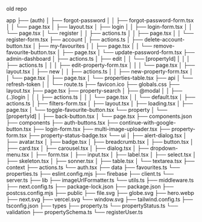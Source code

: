 old repo

 app
    ├── (auth)
    │   ├── forgot-password
    │   │   ├── forgot-password-form.tsx
    │   │   └── page.tsx
    │   ├── layout.tsx
    │   ├── login
    │   │   ├── login-form.tsx
    │   │   └── page.tsx
    │   └── register
    │   │   ├── actions.ts
    │   │   ├── page.tsx
    │   │   └── register-form.tsx
    ├── account
    │   ├── actions.ts
    │   ├── delete-account-button.tsx
    │   ├── my-favourites
    │   │   ├── page.tsx
    │   │   └── remove-favourite-button.tsx
    │   ├── page.tsx
    │   └── update-password-form.tsx
    ├── admin-dashboard
    │   ├── actions.ts
    │   ├── edit
    │   │   └── [propertyId]
    │   │   │   ├── actions.ts
    │   │   │   ├── edit-property-form.tsx
    │   │   │   └── page.tsx
    │   ├── layout.tsx
    │   ├── new
    │   │   ├── actions.ts
    │   │   ├── new-property-form.tsx
    │   │   └── page.tsx
    │   ├── page.tsx
    │   └── properties-table.tsx
    ├── api
    │   └── refresh-token
    │   │   └── route.ts
    ├── favicon.ico
    ├── globals.css
    ├── layout.tsx
    ├── page.tsx
    ├── property-search
    │   ├── @modal
    │   │   ├── (..)login
    │   │   │   ├── actions.ts
    │   │   │   └── page.tsx
    │   │   └── default.tsx
    │   ├── actions.ts
    │   ├── filters-form.tsx
    │   ├── layout.tsx
    │   ├── loading.tsx
    │   ├── page.tsx
    │   └── toggle-favourite-button.tsx
    └── property
    │   └── [propertyId]
    │       ├── back-button.tsx
    │       └── page.tsx
├── components.json
├── components
    ├── auth-buttons.tsx
    ├── continue-with-google-button.tsx
    ├── login-form.tsx
    ├── multi-image-uploader.tsx
    ├── property-form.tsx
    ├── property-status-badge.tsx
    └── ui
    │   ├── alert-dialog.tsx
    │   ├── avatar.tsx
    │   ├── badge.tsx
    │   ├── breadcrumb.tsx
    │   ├── button.tsx
    │   ├── card.tsx
    │   ├── carousel.tsx
    │   ├── dialog.tsx
    │   ├── dropdown-menu.tsx
    │   ├── form.tsx
    │   ├── input.tsx
    │   ├── label.tsx
    │   ├── select.tsx
    │   ├── skeleton.tsx
    │   ├── sonner.tsx
    │   ├── table.tsx
    │   └── textarea.tsx
├── context
    ├── actions.ts
    └── auth.tsx
├── data
    ├── favourites.ts
    └── properties.ts
├── eslint.config.mjs
├── firebase
    ├── client.ts
    └── server.ts
├── lib
    ├── imageUrlFormatter.ts
    └── utils.ts
├── middleware.ts
├── next.config.ts
├── package-lock.json
├── package.json
├── postcss.config.mjs
├── public
    ├── file.svg
    ├── globe.svg
    ├── hero.webp
    ├── next.svg
    ├── vercel.svg
    └── window.svg
├── tailwind.config.ts
├── tsconfig.json
├── types
    ├── property.ts
    └── propertyStatus.ts
└── validation
    ├── propertySchema.ts
    └── registerUser.ts